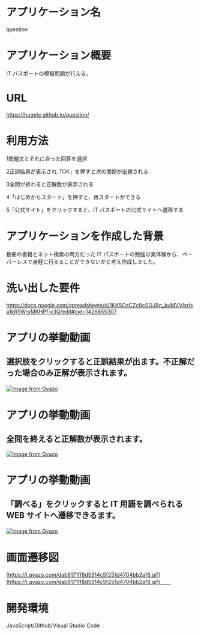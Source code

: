 # アプリケーション名  

question


# アプリケーション概要

IT パスポートの模擬問題が行える。

# URL

https://hugele.github.io/question/

# 利用方法

1問題文とそれに合った回答を選択  


2正誤結果が表示され「OK」を押すと次の問題が出題される  


3全問が終わると正解数が表示される  


4「はじめからスタート」を押すと、再スタートができる  


5「公式サイト」をクリックすると、IT パスポートの公式サイトへ遷移する

# アプリケーションを作成した背景

数冊の書籍とネット検索の両方だった IT パスポートの勉強の実体験から、ペーパーレスで身軽に行えることができないかと考え作成しました。

# 洗い出した要件　　

https://docs.google.com/spreadsheets/d/1KK5OsCZc8cSOJ8q_kuMVVIxrlsa1kR5WryMKHPf-x3Q/edit#gid=1426655307


# アプリの挙動動画

## 選択肢をクリックすると正誤結果が出ます。不正解だった場合のみ正解が表示されます。　　


[![Image from Gyazo](https://i.gyazo.com/1f821ba23ee23c340149bc02aa2bc13d.gif)](https://gyazo.com/1f821ba23ee23c340149bc02aa2bc13d)　　


# アプリの挙動動画　　


## 全問を終えると正解数が表示されます。　　


[![Image from Gyazo](https://i.gyazo.com/5919a3b40f4d796c526ebc213a115f5a.gif)](https://gyazo.com/5919a3b40f4d796c526ebc213a115f5a)

# アプリの挙動動画

## 「調べる」をクリックすると IT 用語を調べられる WEB サイトへ遷移できるます。

[![Image from Gyazo](https://i.gyazo.com/9edeccd402dd164faa7cef1bad0bf0c5.gif)](https://gyazo.com/9edeccd402dd164faa7cef1bad0bf0c5)　　


# 画面遷移図  
  
[https://i.gyazo.com/dab6171ff8d5314c5f251d4704bb2af6.gif](https://i.gyazo.com/dab6171ff8d5314c5f251d4704bb2af6.gif)　　

# 開発環境

JavaScript/Github/Visual Studio Code

